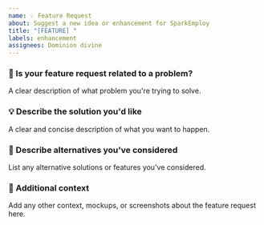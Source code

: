 ```yaml
---
name: 💡 Feature Request
about: Suggest a new idea or enhancement for SparkEmploy
title: "[FEATURE] "
labels: enhancement
assignees: Dominion divine
---
```


### 💭 Is your feature request related to a problem?
A clear description of what problem you're trying to solve.

### 💡 Describe the solution you'd like
A clear and concise description of what you want to happen.

### 🧩 Describe alternatives you've considered
List any alternative solutions or features you've considered.

### 🧰 Additional context
Add any other context, mockups, or screenshots about the feature request here.
